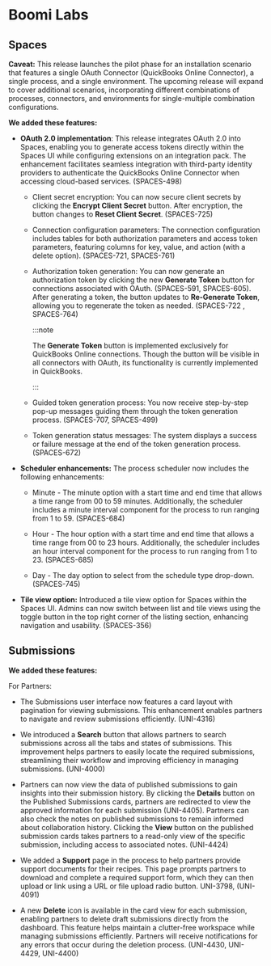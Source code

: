 # Boomi Labs 

<head>
  <meta name="guidename" content="Release Notes"/>
  <meta name="context" content="GUID-14b7dba9-9fe4-4d92-8212-7ae8fd435b0f"/>
</head>

## Spaces

**Caveat:** This release launches the pilot phase for an installation scenario that features a single OAuth Connector (QuickBooks Online Connector), a single process, and a single environment. The upcoming release will expand to cover additional scenarios, incorporating different combinations of processes, connectors, and environments for single-multiple combination configurations.

**We added these features:**

* **OAuth 2.0 implementation**:  This release integrates OAuth 2.0 into Spaces, enabling you to generate access tokens directly within the Spaces UI while configuring extensions on an integration pack. The enhancement facilitates seamless integration with third-party identity providers to authenticate the QuickBooks Online Connector when accessing cloud-based services. (SPACES-498)

  * Client secret encryption: You can now secure client secrets by clicking the **Encrypt Client Secret** button. After encryption, the button changes to **Reset Client Secret**. (SPACES-725) 

  * Connection configuration parameters: The connection configuration includes tables for both authorization parameters and access token parameters, featuring columns for key, value, and action (with a delete option). (SPACES-721, SPACES-761)
  
  * Authorization token generation: You can now generate an authorization token by clicking the new **Generate Token** button for connections associated with OAuth. (SPACES-591, SPACES-605). After generating a token, the button updates to **Re-Generate Token**, allowing you to regenerate the token as needed. (SPACES-722 , SPACES-764)

      :::note

      The **Generate Token** button is implemented exclusively for QuickBooks Online connections. Though the button will be visible in all connectors with OAuth, its functionality is currently implemented in QuickBooks.

      :::

  * Guided token generation process: You now receive step-by-step pop-up messages guiding them through the token generation process. (SPACES-707, SPACES-499)

  * Token generation status messages: The system displays a success or failure message at the end of the token generation process.  (SPACES-672)

* **Scheduler enhancements:** The process scheduler now includes the following enhancements: 

  * Minute - The minute option with a start time and end time that allows a time range from 00 to 59 minutes. Additionally, the scheduler includes a minute interval component for the process to run ranging from 1 to 59. (SPACES-684)

  * Hour - The hour option with a start time and end time that allows a time range from 00 to 23 hours. Additionally, the scheduler includes an hour interval component for the process to run ranging from 1 to 23.  (SPACES-685)

  * Day - The day option to select from the schedule type drop-down. (SPACES-745)

* **Tile view option:** Introduced a tile view option for Spaces within the Spaces UI. Admins can now switch between list and tile views using the toggle button in the top right corner of the listing section, enhancing navigation and usability. (SPACES-356)

## Submissions

**We added these features:**

For Partners:

* The Submissions user interface now features a card layout with pagination for viewing submissions. This enhancement enables partners to navigate and review submissions efficiently. (UNI-4316)

* We introduced a **Search** button that allows partners to search submissions across all the tabs and states of submissions. This improvement helps partners to easily locate the required submissions, streamlining their workflow and improving efficiency in managing submissions. (UNI-4000)

* Partners can now view the data of published submissions to gain insights into their submission history. By clicking the **Details** button on the Published Submissions cards, partners are redirected to view the approved information for each submission (UNI-4405). Partners can also check the notes on published submissions to remain informed about collaboration history. Clicking the **View** button on the published submission cards takes partners to a read-only view of the specific submission, including access to associated notes. (UNI-4424)

* We added a **Support** page in the process to help partners provide support documents for their recipes. This page prompts partners to download and complete a required support form, which they can then upload or link using a URL or file upload radio button. UNI-3798, (UNI-4091)

* A new **Delete** icon is available in the card view for each submission, enabling partners to delete draft submissions directly from the dashboard. This feature helps maintain a clutter-free workspace while managing submissions efficiently. Partners will receive notifications for any errors that occur during the deletion process. (UNI-4430, UNI-4429, UNI-4400)
